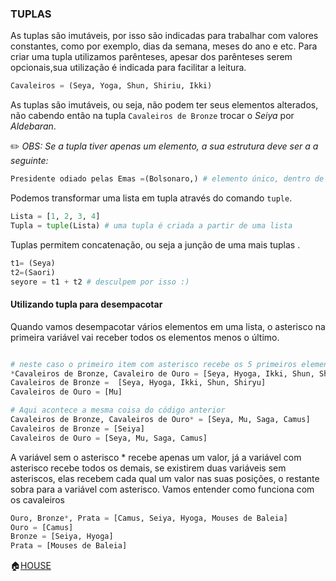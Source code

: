 ### TUPLAS
As tuplas são imutáveis, por isso são indicadas para trabalhar com valores constantes, como por exemplo, dias da semana, meses do ano e etc.
Para criar uma tupla utilizamos parênteses, apesar dos parênteses serem opcionais,sua utilização é indicada para facilitar a leitura.
```python
Cavaleiros = (Seya, Yoga, Shun, Shiriu, Ikki)
```
As tuplas são imutáveis, ou seja, não podem ter seus elementos alterados, não cabendo então na tupla ```Cavaleiros de Bronze``` trocar o *Seiya* por *Aldebaran*.

:pencil2: *OBS: Se a tupla tiver apenas um elemento, a sua estrutura deve ser a a seguinte:*
```python
Presidente odiado pelas Emas =(Bolsonaro,) # elemento único, dentro de parênteses e uma vírgula
```
Podemos transformar uma lista em tupla através do comando ```tuple```.
```python
Lista = [1, 2, 3, 4]
Tupla = tuple(Lista) # uma tupla é criada a partir de uma lista
```
Tuplas permitem concatenação, ou seja a junção de uma mais tuplas .
```python
t1= (Seya)
t2=(Saori)
seyore = t1 + t2 # desculpem por isso :)
```
#### Utilizando tupla para desempacotar

Quando vamos desempacotar vários elementos em uma lista, o asterisco na primeira variável vai receber todos os elementos menos o último.
```python

# neste caso o primeiro item com asterisco recebe os 5 primeiros elementos da lista, deixando o último para o item sem asterisco
*Cavaleiros de Bronze, Cavaleiro de Ouro = [Seya, Hyoga, Ikki, Shun, Shiryu, Mu]
Cavaleiros de Bronze =  [Seya, Hyoga, Ikki, Shun, Shiryu]
Cavaleiros de Ouro = [Mu]

# Aqui acontece a mesma coisa do código anterior
Cavaleiros de Bronze, Cavaleiros de Ouro* = [Seya, Mu, Saga, Camus]
Cavaleiros de Bronze = [Seiya]
Cavaleiros de Ouro = [Seya, Mu, Saga, Camus]
```

A variável sem o asterisco * recebe apenas um valor, já a variável com asterisco recebe todos os demais, se existirem duas variáveis sem asteriscos, elas recebem cada qual um valor nas suas posições, o restante sobra para a variável com asterisco. Vamos entender como funciona com os cavaleiros
```python
Ouro, Bronze*, Prata = [Camus, Seiya, Hyoga, Mouses de Baleia]
Ouro = [Camus]
Bronze = [Seiya, Hyoga]
Prata = [Mouses de Baleia]
```

:house:[HOUSE](https://github.com/Evaldo-comp/Python_Teoria-e-Pratica/blob/master/README.md)







